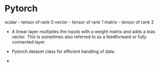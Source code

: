 # Pytorch

scalar - tensor of rank 0
vector - tensor of rank 1
matrix - tensor of rank 2

- A linear layer multiplies the inputs with a weight matrix and adds a bias vector. This is sometimes also referred to as a feedforward or fully connected layer.

- Pytorch dataset class for efficient handling of data.
- 